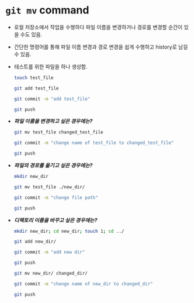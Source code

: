 # `git mv` command

- 로컬 저장소에서 작업을 수행하다 파일 이름을 변경하거나 경로를 변경할 순간이 있을 수도 있음.
- 간단한 명령어를 통해 파일 이름 변경과 경로 변경을 쉽게 수행하고 history로 남길 수 있음.
- 테스트를 위한 파일을 하나 생성함.
    
    ```bash
    touch test_file
    
    git add test_file
    
    git commit -m "add test_file"
    
    git push
    ```
    

- ***파일 이름을 변경하고 싶은 경우에는?***
    
    ```bash
    git mv test_file changed_test_file
    
    git commit -m "change name of test_file to changed_test_file"
    
    git push
    ```
    

- ***파일의 경로를 옮기고 싶은 경우에는?***
    
    ```bash
    mkdir new_dir
    
    git mv test_file ./new_dir/
    
    git commit -m "change file path"
    
    git push
    ```
    
- ***디렉토리 이름을 바꾸고 싶은 경우에는?***
    
    ```bash
    mkdir new_dir; cd new_dir; touch 1; cd ../
    
    git add new_dir/
    
    git commit -m "add new dir"
    
    git push
    
    git mv new_dir/ changed_dir/
    
    git commit -m "change name of new_dir to changed_dir"
    
    git push
    ```